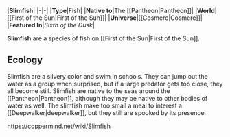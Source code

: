 |**Slimfish**|
|-|-|
|**Type**|Fish|
|**Native to**|The [[Pantheon\|Pantheon]]|
|**World**|[[First of the Sun\|First of the Sun]]|
|**Universe**|[[Cosmere\|Cosmere]]|
|**Featured In**|*Sixth of the Dusk*|

**Slimfish** are a species of fish on [[First of the Sun\|First of the Sun]].

## Ecology
Slimfish are a silvery color and swim in schools. They can jump out the water as a group when surprised, but if a large predator gets too close, they all become still. Slimfish are native to the seas around the [[Pantheon\|Pantheon]], although they may be native to other bodies of water as well. The slimfish make too small a meal to interest a [[Deepwalker\|deepwalker]], but they still are spooked by its presence.



https://coppermind.net/wiki/Slimfish
